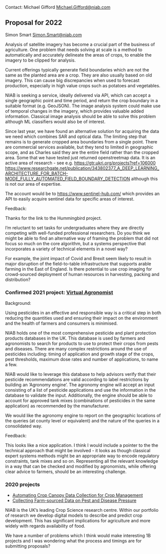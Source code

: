 Contact: Michael Gifford <Michael.Gifford@niab.com>

## Proposal for 2022

Simon Smart <Simon.Smart@niab.com>

Analysis of satellite imagery has become a crucial part of the business
of agriculture. One problem that needs solving at scale is a method to
automatically and accurately delineate the areas of crops, to enable the
imagery to be clipped for analysis.

Current offerings typically generate field boundaries which are not the
same as the planted area are a crop. They are also usually based on old
imagery. This can cause big discrepancies when used to forecast
production, especially in high value crops such as potatoes and
vegetables.

NIAB is seeking a service, ideally delivered via API, which can accept a
single geographic point and time period, and return the crop boundary in
a suitable format (e.g. GeoJSON). The image analysis system could make
use of temporal changes in the imagery, which provides valuable added
information. Classical image analysis should be able to solve this
problem although ML classifiers would also be of interest.

Since last year, we have found an alternative solution for acquiring the
data we need which combines SAR and optical data. The limiting step that
remains is to generate cropped area boundaries from a single point.
There are commercial services available, but they tend to limited in
geographic scope, and as Charles said they are the entire field rather
than the cropped area. Some that we have tested just returned
openstreetmap data. It is an active area of research - see e.g.
<https://gtr.ukri.org/projects?ref=106000>
<https://www.researchgate.net/publication/343802377_A_DEEP_LEARNING_ARCHITECTURE_FOR_BATCH-MODE_FULLY_AUTOMATED_FIELD_BOUNDARY_DETECTION>
although this is not our area of expertise.

The account would be to <https://www.sentinel-hub.com/> which provides
an API to easily acquire sentinel data for specific areas of interest.

Feedback:

Thanks for the link to the Hummingbird project.

I’m reluctant to set tasks for undergraduates where they are directly
competing with well-funded professional researchers. Do you think we
might be able to find an alternative way of framing the problem that did
not focus so much on the core algorithm, but a systems perspective that
incorporates a variety of technical elements in a novel way?

For example, the joint impact of Covid and Brexit seem likely to result
in major disruption of the field-to-table infrastructure that supports
arable farming in the East of England. Is there potential to use crop
imaging for crowd-sourced deployment of human resources in harvesting,
packing and distribution?

### Confirmed 2021 project: [Virtual Agronomist](Virtual_Agronomist "wikilink")

Background:

Using pesticides in an effective and responsible way is a critical step
in both reducing the quantities used and ensuring their impact on the
environment and the health of farmers and consumers is minimised.

NIAB holds one of the most comprehensive pesticide and plant protection
products databases in the UK. This database is used by farmers and
agronomists to search for products to use to protect their crops from
pests and diseases. There are many complex restrictions around the use
of pesticides including: timing of application and growth stage of the
crops, pest thresholds, maximum dose rates and number of applications,
to name a few.

NIAB would like to leverage this database to help advisors verify that
their pesticide recommendations are valid according to label
restrictions by building an ‘Agronomy engine’. The agronomy engine will
accept an input consisting of a list of pesticide applications and use
the information in the database to validate the input. Additionally, the
engine should be able to account for approved tank mixes (combinations
of pesticides in the same application) as recommended by the
manufacturer.

We would like the agronomy engine to report on the geographic locations
of the queries (at county level or equivalent) and the nature of the
queries in a consolidated way.

Feedback:

This looks like a nice application. I think I would include a pointer to
the the technical approach that might be involved - it looks as though
classical expert systems methods might be an appropriate way to encode
regulatory constraints, tank mixes and so on. Representing all the
relevant knowledge in a way that can be checked and modified by
agronomists, while offering clear advice to farmers, should be an
interesting challenge.

### 2020 projects

- [Automating Crop Canopy Data Collection for Crop
  Management](Automating_Crop_Canopy_Data_Collection_for_Crop_Management "wikilink")
- [Collecting Farm-sourced Data on Pest and Disease
  Pressure](Collecting_Farm-sourced_Data_on_Pest_and_Disease_Pressure "wikilink")

NIAB is the UK’s leading Crop Science research centre. Within our
portfolio of research we develop digital models to describe and predict
crop development. This has significant implications for agriculture and
more widely with regards availability of food.

We have a number of problems which I think would make interesting 1B
projects and I was wondering what the process and timings are for
submitting proposals?